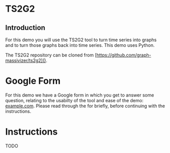 # TS2G2
## Introduction
For this demo you will use the TS2G2 tool to turn time series into graphs and to turn those graphs back into time series. This demo uses Python.

The TS2G2 repository can be cloned from [https://github.com/graph-massivizer/ts2g2]().

# Google Form
For this demo we have a Google form in which you get to answer some question, relating to the usabilty of the tool and ease of the demo: [example.com](). Please read through the for briefly, before continuing with the instructions.

# Instructions
TODO